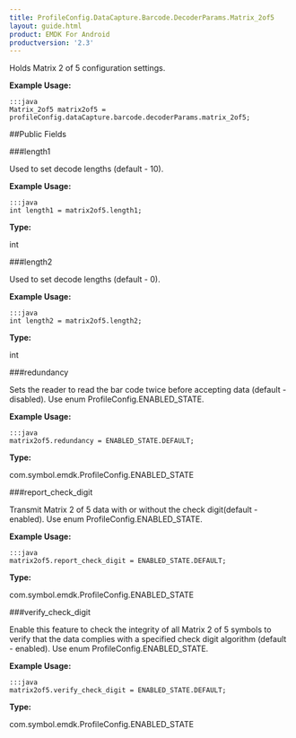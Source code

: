 ```yaml
---
title: ProfileConfig.DataCapture.Barcode.DecoderParams.Matrix_2of5
layout: guide.html
product: EMDK For Android
productversion: '2.3'
---
```


Holds Matrix 2 of 5 configuration settings.

 

**Example Usage:**
	
	:::java	
	Matrix_2of5 matrix2of5 = profileConfig.dataCapture.barcode.decoderParams.matrix_2of5;


##Public Fields

###length1

Used to set decode lengths (default - 10).

 

**Example Usage:**
	
	:::java	
	int length1 = matrix2of5.length1;


**Type:**

int

###length2

Used to set decode lengths (default - 0).

 

**Example Usage:**
	
	:::java	
	int length2 = matrix2of5.length2;


**Type:**

int

###redundancy

Sets the reader to read the bar code twice before accepting data (default - disabled).
 Use enum  ProfileConfig.ENABLED_STATE.

 

**Example Usage:**
	
	:::java	
	matrix2of5.redundancy = ENABLED_STATE.DEFAULT;


**Type:**

com.symbol.emdk.ProfileConfig.ENABLED_STATE

###report_check_digit

Transmit Matrix 2 of 5 data with or without the check digit(default - enabled).
 Use enum  ProfileConfig.ENABLED_STATE.

 

**Example Usage:**
	
	:::java	
	matrix2of5.report_check_digit = ENABLED_STATE.DEFAULT;


**Type:**

com.symbol.emdk.ProfileConfig.ENABLED_STATE

###verify_check_digit

Enable this feature to check the integrity of all Matrix 2 of 5 symbols to verify that the data complies with a specified check digit algorithm
 (default - enabled).
 Use enum  ProfileConfig.ENABLED_STATE.

 

**Example Usage:**
	
	:::java	
	matrix2of5.verify_check_digit = ENABLED_STATE.DEFAULT;


**Type:**

com.symbol.emdk.ProfileConfig.ENABLED_STATE










